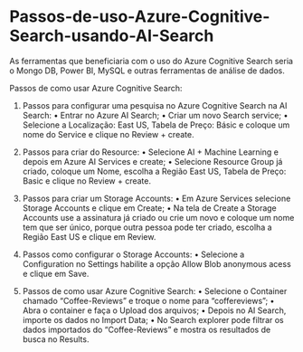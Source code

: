 # Passos-de-uso-Azure-Cognitive-Search-usando-AI-Search

As ferramentas que beneficiaria com o uso do Azure Cognitive Search seria o Mongo DB, Power BI, MySQL e outras ferramentas de análise de dados.

Passos de como usar Azure Cognitive Search:

1)	Passos para configurar uma pesquisa no Azure Cognitive Search na AI Search:
•	Entrar no Azure AI Search;
•	Criar um novo Search service;
•	Selecione a Localização: East US, Tabela de Preço: Básic e coloque um nome do Service e clique no Review + create.

2)	Passos para criar do Resource:
•	Selecione AI + Machine Learning e depois em Azure AI Services e create;
•	Selecione Resource Group já criado, coloque um Nome, escolha a Região East US, Tabela de Preço: Basic e clique no Review + create.

3)	 Passos para criar um Storage Accounts:
•	Em Azure Services selecione Storage Accounts e clique em Create;
•	Na tela de Create a Storage Accounts use a assinatura já criado ou crie um novo e coloque um nome tem que ser único,
        porque outra pessoa pode ter criado, escolha a Região East US e clique em Review.

5)	Passos como configurar o Storage Accounts:
•	Selecione a Configuration no Settings habilite a opção Allow Blob anonymous acess e clique em Save.

6)	Passos de como usar Azure Cognitive Search:
•	Selecione o Container chamado “Coffee-Reviews” e troque o nome para “coffereviews”;
•	Abra o container e faça o Upload dos arquivos;
•	Depois no AI Search, importe os dados no Import Data;
•	No Search explorer pode filtrar os dados importados do “Coffee-Reviews” e mostra os resultados de busca no Results.

